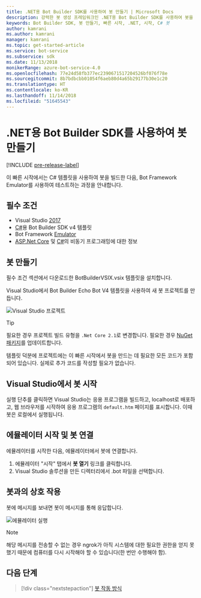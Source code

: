 ```yaml
---
title: .NET용 Bot Builder SDK를 사용하여 봇 만들기 | Microsoft Docs
description: 강력한 봇 생성 프레임워크인 .NET용 Bot Builder SDK를 사용하여 봇을 만듭니다.
keywords: Bot Builder SDK, 봇 만들기, 빠른 시작, .NET, 시작, C# 봇
author: kamrani
ms.author: kamrani
manager: kamrani
ms.topic: get-started-article
ms.service: bot-service
ms.subservice: sdk
ms.date: 11/13/2018
monikerRange: azure-bot-service-4.0
ms.openlocfilehash: 77e24d58fb377ec2390671517204526bf076f78e
ms.sourcegitcommit: 8b7bdbcbb01054f6aeb80d4a65b29177b30e1c20
ms.translationtype: HT
ms.contentlocale: ko-KR
ms.lasthandoff: 11/14/2018
ms.locfileid: "51645543"
---
```

# <a name="create-a-bot-with-the-bot-builder-sdk-for-net"></a>.NET용 Bot Builder SDK를 사용하여 봇 만들기
[!INCLUDE [pre-release-label](../includes/pre-release-label.md)]

이 빠른 시작에서는 C# 템플릿을 사용하여 봇을 빌드한 다음, Bot Framework Emulator를 사용하여 테스트하는 과정을 안내합니다.

## <a name="prerequisites"></a>필수 조건
- Visual Studio [2017](https://www.visualstudio.com/downloads)
- [C#](https://botbuilder.myget.org/feed/aitemplates/package/vsix/BotBuilderV4.fbe0fc50-a6f1-4500-82a2-189314b7bea2)용 Bot Builder SDK v4 템플릿
- Bot Framework [Emulator](https://aka.ms/Emulator-wiki-getting-started)
- [ASP.Net Core](https://docs.microsoft.com/aspnet/core/) 및 [C#](https://docs.microsoft.com/en-us/dotnet/csharp/programming-guide/concepts/async/index)의 비동기 프로그래밍에 대한 정보

## <a name="create-a-bot"></a>봇 만들기
필수 조건 섹션에서 다운로드한 BotBuilderVSIX.vsix 템플릿을 설치합니다.

Visual Studio에서 Bot Builder Echo Bot V4 템플릿을 사용하여 새 봇 프로젝트를 만듭니다.

![Visual Studio 프로젝트](../media/azure-bot-quickstarts/bot-builder-dotnet-project.png)

> [!TIP] 
> 필요한 경우 프로젝트 빌드 유형을 ``.Net Core 2.1``로 변경합니다. 필요한 경우 [NuGet 패키지](https://docs.microsoft.com/en-us/nuget/quickstart/install-and-use-a-package-in-visual-studio)를 업데이트합니다.

템플릿 덕분에 프로젝트에는 이 빠른 시작에서 봇을 만드는 데 필요한 모든 코드가 포함되어 있습니다. 실제로 추가 코드를 작성할 필요가 없습니다.

## <a name="start-your-bot-in-visual-studio"></a>Visual Studio에서 봇 시작

실행 단추를 클릭하면 Visual Studio는 응용 프로그램을 빌드하고, localhost로 배포하고, 웹 브라우저를 시작하여 응용 프로그램의 `default.htm` 페이지를 표시합니다. 이때 봇은 로컬에서 실행됩니다.

## <a name="start-the-emulator-and-connect-your-bot"></a>에뮬레이터 시작 및 봇 연결

에뮬레이터를 시작한 다음, 에뮬레이터에서 봇에 연결합니다.

1. 에뮬레이터 "시작" 탭에서 **봇 열기** 링크를 클릭합니다. 
2. Visual Studio 솔루션을 만든 디렉터리에서 .bot 파일을 선택합니다.

## <a name="interact-with-your-bot"></a>봇과의 상호 작용

봇에 메시지를 보내면 봇이 메시지를 통해 응답합니다.

![에뮬레이터 실행](../media/emulator-v4/emulator-running.png)

> [!NOTE]
> 해당 메시지를 전송할 수 없는 경우 ngrok가 아직 시스템에 대한 필요한 권한을 얻지 못했기 때문에 컴퓨터를 다시 시작해야 할 수 있습니다(한 번만 수행해야 함).

## <a name="next-steps"></a>다음 단계

> [!div class="nextstepaction"]
> [봇 작동 방식](../v4sdk/bot-builder-basics.md) 
